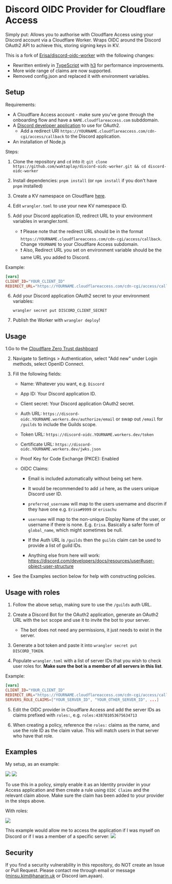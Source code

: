# Discord OIDC Provider for Cloudflare Access

Simply put: Allows you to authorise with Cloudflare Access using your Discord account via a Cloudflare Worker.
Wraps OIDC around the Discord OAuth2 API to achieve this, storing signing keys in KV.

This is a fork of [Erisa/discord-oidc-worker](https://github.com/Erisa/discord-oidc-worker) with the following changes:

- Rewritten entirely in [TypeScript](https://www.typescriptlang.org/) with [h3](https://h3.unjs.io/) for performance improvements.
- More wide range of claims are now supported.
- Removed config.json and replaced it with environment variables.

## Setup

Requirements:

- A Cloudflare Access account - make sure you've gone through the onboarding flow and have a `NAME.cloudflareaccess.com` subddomain.
- A [Discord developer application](https://discord.com/developers/applications) to use for OAuth2.
  - Add a redirect URI `https://YOURNAME.cloudflareaccess.com/cdn-cgi/access/callback` to the Discord application.
- An installation of Node.js

Steps:

1. Clone the repository and `cd` into it: `git clone https://github.com/waktaplay/discord-oidc-worker.git && cd discord-oidc-worker`

2. Install dependencies: `pnpm install` (or `npm install` if you don't have `pnpm` installed)

3. Create a KV namespace on Cloudflare [here](https://dash.cloudflare.com/?to=/:account/workers/kv/namespaces).

4. Edit `wrangler.toml` to use your new KV namespace ID.

5. Add your Discord application ID, redirect URL to your environment variables in wrangler.toml.
   - ❗ Please note that the redirect URL should be in the format `https://YOURNAME.cloudflareaccess.com/cdn-cgi/access/callback`. Change `YOURNAME` to your Cloudflare Access subdomain.
   - ❗ Also, Redirect URL you set on environment variable should be the same URL you added to Discord.

Example:

```toml
[vars]
CLIENT_ID="YOUR_CLIENT_ID"
REDIRECT_URL="https://YOURNAME.cloudflareaccess.com/cdn-cgi/access/callback"
```

6. Add your Discord application OAuth2 secret to your environment variables:

   `wrangler secret put DISCORD_CLIENT_SECRET`

7. Publish the Worker with `wrangler deploy`!

## Usage

1.Go to the [Cloudflare Zero Trust dashboard](https://one.dash.cloudflare.com)

2. Navigate to Settings > Authentication, select "Add new" under Login methods, select OpenID Connect.

3. Fill the following fields:

   - Name: Whatever you want, e.g. `Discord`

   - App ID: Your Discord application ID.

   - Client secret: Your Discord application OAuth2 secret.

   - Auth URL: `https://discord-oidc.YOURNAME.workers.dev/authorize/email` or swap out `/email` for `/guilds` to include the Guilds scope.

   - Token URL: `https://discord-oidc.YOURNAME.workers.dev/token`

   - Certificate URL: `https://discord-oidc.YOURNAME.workers.dev/jwks.json`

   - Proof Key for Code Exchange (PKCE): Enabled

   - OIDC Claims:

     - Email is included automatically without being set here.

     - It would be recommended to add `id` here, as the users unique Discord user ID.

     - `preferred_username` will map to the users username and discrim if they have one e.g. `Erisa#9999` or `erisachu`

     - `username` will map to the non-unique Display Name of the user, or username if there is none. E.g. `Erisa`. Basically a safer form of `global_name`, which might sometimes be null.

     - If the Auth URL is `/guilds` then the `guilds` claim can be used to provide a list of guild IDs.

     - Anything else from here will work: https://discord.com/developers/docs/resources/user#user-object-user-structure

- See the Examples section below for help with constructing policies.

## Usage with roles

1. Follow the above setup, making sure to use the `/guilds` auth URL.

2. Create a Discord Bot for the OAuth2 application, generate an OAuth2 URL with the `bot` scope and use it to invite the bot to your server.

   - The bot does not need any permissions, it just needs to exist in the server.

3. Generate a bot token and paste it into `wrangler secret put DISCORD_TOKEN`.

4. Populate `wrangler.toml` with a list of server IDs that you wish to check user roles for. **Make sure the bot is a member of all servers in this list**.

Example:

```toml
[vars]
CLIENT_ID="YOUR_CLIENT_ID"
REDIRECT_URL="https://YOURNAME.cloudflareaccess.com/cdn-cgi/access/callback"
SERVERS_ROLE_CLAIMS=["YOUR_SERVER_ID", "YOUR_OTHER_SERVER_ID", ...]
```

5. Edit the OIDC provider in Cloudflare Access and add the server IDs as claims prefixed with `roles:`, e.g. `roles:438781053675634713`

6. When creating a policy, reference the `roles:` claims as the name, and use the role ID as the claim value. This will match users in that server who have that role.

## Examples

My setup, as an example:

![](https://up.erisa.uk/firefox_5978jWH1ti.png)
![](https://up.erisa.uk/firefox_9Hzgvt2FiP.png)

To use this in a policy, simply enable it as an Identity provider in your Access application and then create a rule using `OIDC Claims` and the relevant claim above. Make sure the claim has been added to your provider in the steps above.

With roles:

![](https://up.erisa.uk/firefox_rfqxMIRj8t.png)

This example would allow me to access the application if I was myself on Discord or if I was a member of a specific server:
![](https://up.erisa.uk/firefox_1w0BXtk80X.png)

## Security

If you find a security vulnerability in this repository, do NOT create an Issue or Pull Request. Please contact me through email or message (minsu.kim@hanarin.uk or Discord iam.ayaan).
